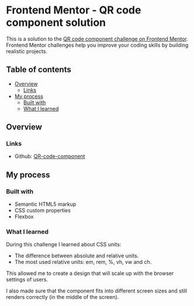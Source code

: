 # Frontend Mentor - QR code component solution

This is a solution to the [QR code component challenge on Frontend Mentor](https://www.frontendmentor.io/challenges/qr-code-component-iux_sIO_H). Frontend Mentor challenges help you improve your coding skills by building realistic projects.

## Table of contents

- [Overview](#overview)
  - [Links](#links)
- [My process](#my-process)
  - [Built with](#built-with)
  - [What I learned](#what-i-learned)

## Overview

### Links

- Github: [QR-code-component](https://github.com/samieremie/Frontend-Mentor)

## My process

### Built with

- Semantic HTML5 markup
- CSS custom properties
- Flexbox

### What I learned

During this challenge I learned about CSS units:

- The difference between absolute and relative units.
- The most used relative units: em, rem, %, vh, vw and ch.

This allowed me to create a design that will scale up with the browser settings of users.

I also made sure that the component fits into different screen sizes and still renders correctly (in the middle of the screen).
